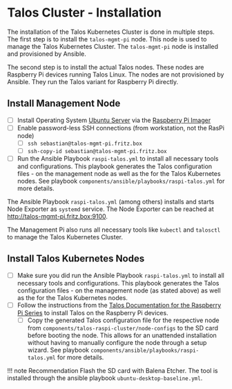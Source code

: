 # Talos Cluster - Installation

The installation of the Talos Kubernetes Cluster is done in multiple steps. The first step is to install the `talos-mgmt-pi` node. This node is used to manage the Talos Kubernetes Cluster. The `talos-mgmt-pi` node is installed and provisioned by Ansible.

The second step is to install the actual Talos nodes. These nodes are Raspberry Pi devices running Talos Linux. The nodes are not provisioned by Ansible. They run the Talos variant for Raspberry Pi directly.

## Install Management Node

- [ ] Install Operating System [Ubuntu Server](https://ubuntu.com) via the [Raspberry Pi Imager](https://www.raspberrypi.com/software)
- [ ] Enable password-less SSH connections (from workstation, not the RasPi node)
    - [ ] `ssh sebastian@talos-mgmt-pi.fritz.box`
    - [ ] `ssh-copy-id sebastian@talos-mgmt-pi.fritz.box`
- [ ] Run the Ansible Playbook `raspi-talos.yml` to install all necessary tools and configurations. This playbook generates the Talos configuration files - on the management node as well as the for the Talos Kubernetes nodes. See playbook `components/ansible/playbooks/raspi-talos.yml` for more details.

The Ansible Playbook `raspi-talos.yml` (among others) installs and starts Node Exporter as `systemd` service. The Node Exporter can be reached at <http://talos-mgmt-pi.fritz.box:9100>.

The Management Pi also runs all necessary tools like `kubectl` and `talosctl` to manage the Talos Kubernetes Cluster.

## Install Talos Kubernetes Nodes

- [ ] Make sure you did run the Ansible Playbook `raspi-talos.yml` to install all necessary tools and configurations. This playbook generates the Talos configuration files - on the management node (as stated above) as well as the for the Talos Kubernetes nodes.
- [ ] Follow the instructions from the [Talos Documentation for the Raspberry Pi Series](https://www.talos.dev/v1.8/talos-guides/install/single-board-computers/rpi_generic) to install Talos on the Raspberry Pi devices.
    - [ ] Copy the generated Talos configuration file for the respective node from `components/talos-raspi-cluster/node-configs` to the SD card before booting the node. This allows for an unattended installation without having to manually configure the node through a setup wizard. See playbook `components/ansible/playbooks/raspi-talos.yml` for more details.

!!! note Recommendation
    Flash the SD card with Balena Etcher. The tool is installed through the ansible playbook `ubuntu-desktop-baseline.yml`.
